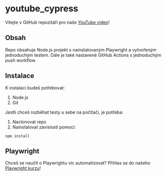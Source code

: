 # youtube_cypress
Vítejte v GitHub repozitáři pro naše [YouTube video](https://youtu.be/q3CyPSZ72ww)!

## Obsah
Repo obsahuje Node.js projekt s nainstalovaným Playwright a vytvořeným jednoduchým testem.
Dále je také nastavené GitHub Actions s jednoduchým push workflow

## Instalace
K instalaci budeš potřebovat:
1. Node.js
2. Git

Jestli chceš rozběhat testy u sebe na počítači, je potřeba:
1. Naclonovat repo
2. Nainstalovat závislosti pomocí:

```
npm install
```

## Playwright
Chceš se naučit o Playwrightu víc automatizovat? Přihlas se do našeho [Playwright kurzu](https://tredgate.cz/kurzy-predavani-znalosti-komunite/)!
